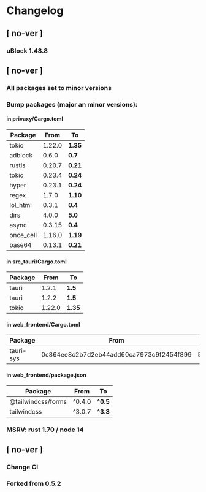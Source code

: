 # Changelog

## [ no-ver ]

### uBlock 1.48.8

## [ no-ver ]

### All packages set to minor versions

### Bump packages (major an minor versions):

#### in privaxy/Cargo.toml

Package|From|To
| --- | --- | --- |
tokio|1.22.0|**1.35**
adblock|0.6.0|**0.7**
rustls|0.20.7|**0.21**
tokio|0.23.4|**0.24**
hyper|0.23.1|**0.24**
regex|1.7.0|**1.10**
lol_html|0.3.1|**0.4**
dirs|4.0.0|**5.0**
async|0.3.15|**0.4**
once_cell|1.16.0|**1.19**
base64|0.13.1|**0.21**

#### in src_tauri/Cargo.toml

Package|From|To
| --- | --- | --- |
tauri|1.2.1|**1.5**
tauri|1.2.2|**1.5**
tokio|1.22.0|**1.35**

#### in web_frontend/Cargo.toml

Package|From|To
| --- | --- | --- |
tauri-sys|0c864ee8c2b7d2eb44add60ca7973c9f2454f899|**55fe1d144f30aa5aebeeb8ef937335f094720b4b**

#### in web_frontend/package.json

Package|From|To
| --- | --- | --- |
@tailwindcss/forms|^0.4.0|**^0.5**
tailwindcss|^3.0.7|**^3.3**

### MSRV: rust 1.70 / node 14

## [ no-ver ]

### Change CI

### Forked from 0.5.2
